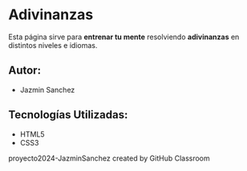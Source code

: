 # Adivinanzas
Esta página sirve para **entrenar tu mente** resolviendo **adivinanzas** en distintos niveles e idiomas.

## Autor:
* Jazmin Sanchez

## Tecnologías Utilizadas:
* HTML5
* CSS3


proyecto2024-JazminSanchez created by GitHub Classroom
